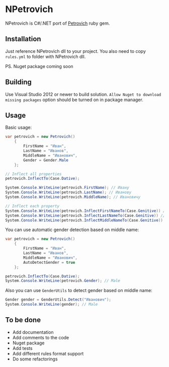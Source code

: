 ﻿NPetrovich
==========

NPetrovich is C#/.NET port of [Petrovich](https://github.com/rocsci/petrovich) ruby gem.

## Installation

Just reference NPetrovich dll to your project.
You also need to copy `rules.yml` to folder with NPetrovich dll.

PS. Nuget package coming soon

## Building

Use Visual Studio 2012 or newer to build solution.
`Allow Nuget to download missing packages` option should be turned on in package manager.

## Usage

Basic usage:

```csharp
var petrovich = new Petrovich()
	{
		FirstName = "Иван",
		LastName = "Иванов",
		MiddleName = "Иванович",
		Gender = Gender.Male
	};

// Inflect all properties
petrovich.InflectTo(Case.Dative);

System.Console.WriteLine(petrovich.FirstName); // Ивану
System.Console.WriteLine(petrovich.LastName); // Иванову
System.Console.WriteLine(petrovich.MiddleName); // Ивановичу

// Inflect each property
System.Console.WriteLine(petrovich.InflectFirstNameTo(Case.Genitive)) // Ивана
System.Console.WriteLine(petrovich.InflectLastNameTo(Case.Genitive)) // Иванова
System.Console.WriteLine(petrovich.InflectMiddleNameTo(Case.Genitive)) // Ивановича
```

You can use automatic gender detection based on middle name:

```csharp
var petrovich = new Petrovich()
    {
        FirstName = "Иван",
        LastName = "Иванов",
        MiddleName = "Иванович",
        AutoDetectGender = true
    };

petrovich.InflectTo(Case.Dative);
System.Console.WriteLine(petrovich.Gender); // Male
```

Also you can use `GenderUtils` to detect gender based on middle name:

```csharp
Gender gender = GenderUtils.Detect("Иванович");
System.Console.WriteLine(gender); // Male
```

## To be done

* Add documentation
* Add comments to the code
* Nuget package
* Add tests
* Add different rules format support
* Do some refactorings

